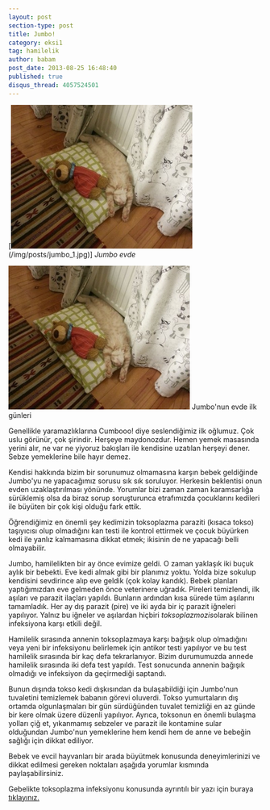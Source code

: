 ```yaml
---
layout: post
section-type: post
title: Jumbo!
category: eksi1
tag: hamilelik
author: babam
post_date: 2013-08-25 16:48:40
published: true
disqus_thread: 4057524501
---
```

[![Jumbo'nun evde ilk](/img/posts/jumbo_1-360x285.jpg)(/img/posts/jumbo_1.jpg)]
*Jumbo evde*

<caption align="center" width="360"><a href="/img/posts/jumbo_1.jpg"><img class="" src="/img/posts/jumbo_1-360x285.jpg" alt="minik Jumbo" width="360" height="285" /></a> Jumbo'nun evde ilk günleri</caption>

Genellikle yaramazlıklarına Cumbooo! diye seslendiğimiz ilk oğlumuz. Çok uslu görünür, çok şirindir. Herşeye maydonozdur. Hemen yemek masasında yerini alır, ne var ne yiyoruz bakışları ile kendisine uzatılan herşeyi dener. Sebze yemeklerine bile hayır demez.

Kendisi hakkında bizim bir sorunumuz olmamasına karşın bebek geldiğinde Jumbo'yu ne yapacağımız sorusu sık sık soruluyor. Herkesin beklentisi onun evden uzaklaştırılması yönünde. Yorumlar bizi zaman zaman karamsarlığa sürüklemiş olsa da biraz sorup soruşturunca etrafımızda çocuklarını kedileri ile büyüten bir çok kişi olduğu fark ettik.

Öğrendiğimiz en önemli şey kedimizin toksoplazma paraziti (kısaca tokso) taşıyıcısı olup olmadığını kan testi ile kontrol ettirmek ve çocuk büyürken kedi ile yanlız kalmamasına dikkat etmek; ikisinin de ne yapacağı belli olmayabilir.

Jumbo, hamilelikten bir ay önce evimize geldi. O zaman yaklaşık iki buçuk aylık bir bebekti. Eve kedi almak gibi bir planımız yoktu. Yolda bize sokulup kendisini sevdirince alıp eve geldik (çok kolay kandık). Bebek planları yaptığımızdan eve gelmeden önce veterinere uğradık. Pireleri temizlendi, ilk aşıları ve parazit ilaçları yapıldı. Bunların ardından kısa sürede tüm aşılarını tamamladık. Her ay dış parazit (pire) ve iki ayda bir iç parazit iğneleri yapılıyor. Yalnız bu iğneler ve aşılardan hiçbiri <em>toksoplazmozis</em>olarak bilinen infeksiyona karşı etkili değil.

Hamilelik sırasında annenin toksoplazmaya karşı bağışık olup olmadığını veya yeni bir infeksiyonu belirlemek için antikor testi yapılıyor ve bu test hamilelik sırasında bir kaç defa tekrarlanıyor. Bizim durumumuzda annede hamilelik sırasında iki defa test yapıldı. Test sonucunda annenin bağışık olmadığı ve infeksiyon da geçirmediği saptandı.

Bunun dışında tokso kedi dışkısından da bulaşabildiği için Jumbo'nun tuvaletini temizlemek babanın görevi oluverdi. Tokso yumurtaların dış ortamda olgunlaşmaları bir gün sürdüğünden tuvalet temizliği en az günde bir kere olmak üzere düzenli yapılıyor. Ayrıca, toksonun en önemli bulaşma yolları çiğ et, yıkanmamış sebzeler ve parazit ile kontamine sular olduğundan Jumbo'nun yemeklerine hem kendi hem de anne ve bebeğin sağlığı için dikkat ediliyor.

Bebek ve evcil hayvanları bir arada büyütmek konusunda deneyimlerinizi ve dikkat edilmesi gereken noktaları aşağıda yorumlar kısmında paylaşabilirsiniz.

Gebelikte toksoplazma infeksiyonu konusunda ayrıntılı bir yazı için buraya <a href="http://www.farukbuyru.com/index.php?option=com_k2&amp;view=item&amp;id=65:gebelikte-toksoplazma-enfeksiyonu&amp;Itemid=117">tıklayınız.</a>
